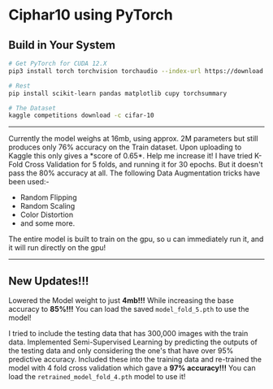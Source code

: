 # Ciphar10 using PyTorch

## Build in Your System
```Bash
# Get PyTorch for CUDA 12.X
pip3 install torch torchvision torchaudio --index-url https://download.pytorch.org/whl/cu126

# Rest
pip install scikit-learn pandas matplotlib cupy torchsummary

# The Dataset
kaggle competitions download -c cifar-10
```

<hr>
Currently the model weighs at 16mb, using approx. 2M parameters but still produces only 76% accuracy on the Train dataset. Upon uploading to Kaggle this only gives a *score of 0.65*. Help me increase it! 
I have tried K-Fold Cross Validation for 5 folds, and running it for 30 epochs. But it doesn't pass the 80% accuracy at all. The following Data Augmentation tricks have been used:-

* Random Flipping
* Random Scaling
* Color Distortion
* and some more.

The entire model is built to train on the gpu, so u can immediately run it, and it will run directly on the gpu!

<hr>  

## New Updates!!!      
Lowered the Model weight to just **4mb!!!** While increasing the base accuracy to **85%!!!**
You can load the saved `model_fold_5.pth` to use the model! 

I tried to include the testing data that has 300,000 images with the train data. 
Implemented Semi-Supervised Learning by predicting the outputs of the testing data and only considering the one's that have over 95% predictive accuracy.
Included these into the training data and re-trained the model with 4 fold cross validation which gave a **97% accuracy!!!**
You can load the `retrained_model_fold_4.pth` model to use it!      
